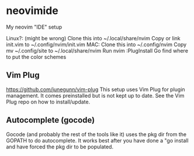 # neovimide
My neovim "IDE" setup

Linux?: (might be wrong)
Clone this into ~/.local/share/nvim
Copy or link init.vim to ~/.config/nvim/init.vim
MAC:
Clone this into ~/.config/nvim
Copy mv ~/.config/site to ~/.local/share/nvim
Run nvim
:PlugInstall
Go find where to put the color schemes

## Vim Plug
https://github.com/junegunn/vim-plug
This setup uses Vim Plug for plugin management. It comes preinstalled but is not kept up to date. See the Vim Plug repo on how to install/update.

## Autocomplete (gocode)
Gocode (and probably the rest of the tools like it) uses the pkg dir from the GOPATH to do autocomplete. It works best after you have done a "go install <package> and have forced the pkg dir to be populated.
